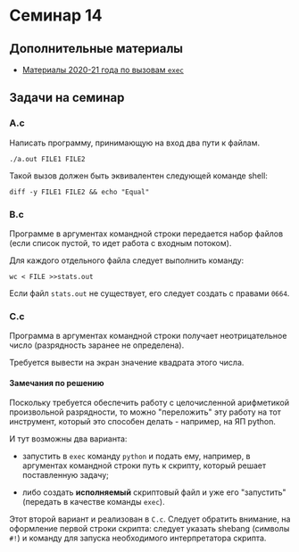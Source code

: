# Семинар 14

## Дополнительные материалы

* [Материалы 2020-21 года по вызовам `exec`](https://github.com/blackav/hse-caos-2020/tree/master/16-exec)

## Задачи на семинар

### A.c

Написать программу, принимающую на вход два пути к файлам.

`./a.out FILE1 FILE2`

Такой вызов должен быть эквивалентен следующей команде shell:

`diff -y FILE1 FILE2 && echo "Equal"`

### B.c

Программе в аргументах командной строки передается набор файлов
(если список пустой, то идет работа с входным потоком).

Для каждого отдельного файла следует выполнить команду:

`wc < FILE >>stats.out`

Если файл `stats.out` не существует, его следует создать с правами `0664`.

### C.c

Программа в аргументах командной строки получает неотрицательное число
(разрядность заранее не определена).

Требуется вывести на экран значение квадрата этого числа.

#### Замечания по решению

Поскольку требуется обеспечить работу с целочисленной арифметикой произвольной
разрядности, то можно "переложить" эту работу на тот инструмент, который это
способен делать - например, на ЯП python.

И тут возможны два варианта:

* запустить в `exec` команду `python` и подать ему, например,
в аргументах командной строки путь к скрипту, который решает поставленную задачу;

* либо создать **исполняемый** скриптовый файл и уже его "запустить" (передать в качестве команды `exec`).

Этот второй вариант и реализован в `C.c`. Следует обратить внимание, на оформление
первой строки скрипта: следует указать shebang (символы `#!`) и команду для запуска
необходимого интерпретатора скрипта.

